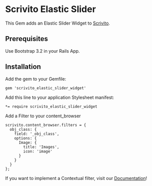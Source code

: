 # Scrivito Elastic Slider

This Gem adds an Elastic Slider Widget to [Scrivito](http://scrivito.com).

## Prerequisites

Use Bootstrap 3.2 in your Rails App.

## Installation

Add the gem to your Gemfile:

    gem 'scrivito_elastic_slider_widget'

Add this line to your application Stylesheet manifest:

    *= require scrivito_elastic_slider_widget

Add a Filter to your content_browser

    scrivito.content_browser.filters = {
      obj_class: {
        field: '_obj_class',
        options: {
          Image: {
            title: 'Images',
            icon: 'image'
          }
        }
      }
    };
If you want to implement a Contextual filter, visit our [Documentation](https://scrivito.com/content-browser)!
